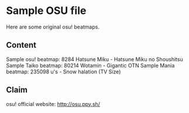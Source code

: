 # Sample OSU file
Here are some original osu! beatmaps.

Content
-
Sample osu! beatmap: 8284 Hatsune Miku - Hatsune Miku no Shoushitsu
Sample Taiko beatmap: 80214 Wotamin - Gigantic OTN
Sample Mania beatmap: 235098 u's - Snow halation (TV Size)

Claim
-
osu! official website: http://osu.ppy.sh/
